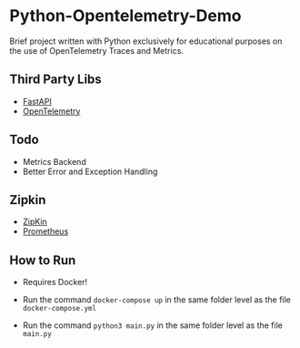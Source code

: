 
# Python-Opentelemetry-Demo

Brief project written with Python exclusively for educational purposes on the use of OpenTelemetry Traces and Metrics. 

## Third Party Libs

- [FastAPI](https://fastapi.tiangolo.com/)
- [OpenTelemetry](https://opentelemetry.io/)

## Todo

- Metrics Backend
- Better Error and Exception Handling

## Zipkin

- [ZipKin](https://zipkin.io/)
- [Prometheus](https://prometheus.io/)

## How to Run

- Requires Docker!

- Run the command ```docker-compose up``` in the same folder level as the file ```docker-compose.yml```

- Run the command ```python3 main.py``` in the same folder level as the file ```main.py```


